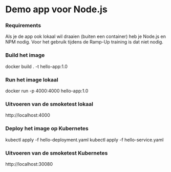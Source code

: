 # Demo app voor Node.js

### Requirements
Als je de app ook lokaal wil draaien (buiten een container) heb je Node.js en NPM nodig. Voor het gebruik tijdens de Ramp-Up training is dat niet nodig. 

### Build het image
docker build . -t hello-app:1.0

### Run het image lokaal
docker run -p 4000:4000 hello-app:1.0

### Uitvoeren van de smoketest lokaal
http://localhost:4000

### Deploy het image op Kubernetes
kubectl apply -f hello-deployment.yaml
kubectl apply -f hello-service.yaml

### Uitvoeren van de smoketest Kubernetes
http://localhost:30080
